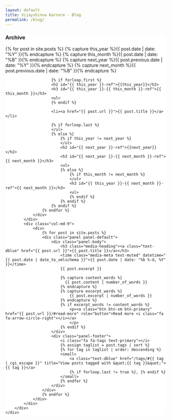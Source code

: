 ```yaml
---
layout: default
title: Vijayshinva Karnure - Blog
permalink: /blog/
---
```



<div class="container-fluid dotted-background">
	<div class="container container-left">
	    <div class="row">
	        <div class="col-md-3 hidden-xs">
				<div class="sidebar well" style="background-color: #FFF">
				    <h3 class="title with-icon">
						<span class="fa fa-calendar cat-title"></span>
						Archive
					</h3>
				    {% for post in site.posts  %}
					    {% capture this_year %}{{ post.date | date: "%Y" }}{% endcapture %}
					    {% capture this_month %}{{ post.date | date: "%B" }}{% endcapture %}
					    {% capture next_year %}{{ post.previous.date | date: "%Y" }}{% endcapture %}
					    {% capture next_month %}{{ post.previous.date | date: "%B" }}{% endcapture %}

					    {% if forloop.first %}
					    <h2 id="{{ this_year }}-ref">{{this_year}}</h2>
					    <h3 id="{{ this_year }}-{{ this_month }}-ref">{{ this_month }}</h3>
					    <ul>
					    {% endif %}

					    <li><a href="{{ post.url }}">{{ post.title }}</a></li>

					    {% if forloop.last %}
					    </ul>
					    {% else %}
					        {% if this_year != next_year %}
					        </ul>
					        <h2 id="{{ next_year }}-ref">{{next_year}}</h2>
					        <h3 id="{{ next_year }}-{{ next_month }}-ref">{{ next_month }}</h3>
					        <ul>
					        {% else %}    
					            {% if this_month != next_month %}
					            </ul>
					            <h3 id="{{ this_year }}-{{ next_month }}-ref">{{ next_month }}</h3>
					            <ul>
					            {% endif %}
					        {% endif %}
					    {% endif %}
					{% endfor %}
				</div>
			</div>
			<div class="col-md-9">
				<div>
					{% for post in site.posts %}
					<div class="panel panel-default">
						<div class="panel-body">
					    	<h3 class="media-heading"><a class="text-dblue" href="{{ post.url }}">{{ post.title }}</a></h3>
					    	<time class="media-meta text-muted" datetime="{{ post.date | date_to_xmlschema }}">{{ post.date | date: "%b %-d, %Y" }}</time>
					    	{{ post.excerpt }} 
					    
				    		{% capture content_words %} 
						      {{ post.content | number_of_words }} 
						    {% endcapture %} 
						    {% capture excerpt_words %} 
					   			{{ post.excerpt | number_of_words }} 
						    {% endcapture %} 
							{% if excerpt_words != content_words %}
							    <p><a class="btn btn-sm btn-primary" href="{{ post.url }}/#read-more" role="button">Read more <i class="fa fa-arrow-circle-right"></i></a>
							    </p>
					    	{% endif %}
					  	</div>
					  	<div class="panel-footer">
						    <i class="fa fa-tags text-primary"></i>
						    {% assign taglist = post.tags | sort %}
						    {% for tag in taglist | order: descending %}
						    <small>
							    <a class="text-dblue" href="/tags/#{{ tag | cgi_escape }}" title="View posts tagged with &quot;{{ tag }}&quot;">{{ tag }}</a>
					      		{% if forloop.last != true %}, {% endif %}
					    	</small> 
					   		{% endfor %}
					  	</div>
					</div>
				    {% endfor %}
				</div>
			</div>
		</div>
	</div>
</div>
